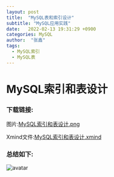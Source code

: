 ```yaml
---
layout: post
title:  "MySQL表和索引设计"
subtitle: "MySQL应用实践"
date:   2022-02-13 19:31:29 +0900
categories: MySQL
author:  "张鑫"
tags:
  - MySQL索引
  - MySQL表
---
```


# MySQL索引和表设计

### 下载链接:
图片:[MySQL索引和表设计.png](/myblog/img/mysql_tableindex.png)

Xmind文件:[MySQL索引和表设计.xmind](/myblog/img/mysql_tableindex.xmind)

### 总结如下:
![avatar](/myblog/img/mysql_tableindex.png)
